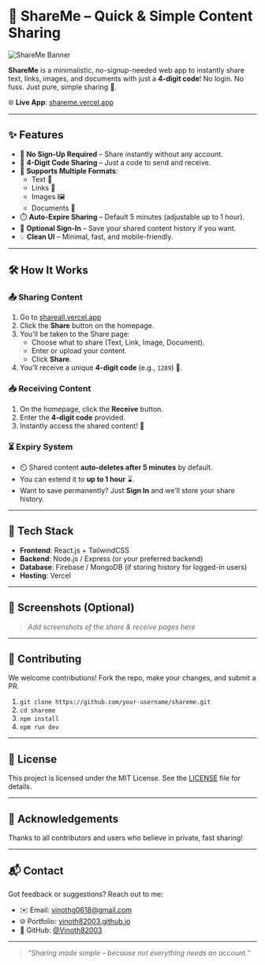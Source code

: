 # 🚀 ShareMe – Quick & Simple Content Sharing

![ShareMe Banner](https://shareme.vercel.app/assets/banner.png) <!-- Optional: add banner image if available -->

**ShareMe** is a minimalistic, no-signup-needed web app to instantly share text, links, images, and documents with just a **4-digit code**! No login. No fuss. Just pure, simple sharing 🔄.

🌐 **Live App**: [shareme.vercel.app](https://shareme.vercel.app)

---

## ✨ Features

- 🔐 **No Sign-Up Required** – Share instantly without any account.
- 🔢 **4-Digit Code Sharing** – Just a code to send and receive.
- 📎 **Supports Multiple Formats**:
  - Text 📝
  - Links 🔗
  - Images 🖼️
  - Documents 📄
- ⏱️ **Auto-Expire Sharing** – Default 5 minutes (adjustable up to 1 hour).
- 👤 **Optional Sign-In** – Save your shared content history if you want.
- 💡 **Clean UI** – Minimal, fast, and mobile-friendly.

---

## 🛠️ How It Works

### 📤 Sharing Content

1. Go to [shareall.vercel.app](https://shareall.vercel.app/)
2. Click the **Share** button on the homepage.
3. You'll be taken to the Share page:
   - Choose what to share (Text, Link, Image, Document).
   - Enter or upload your content.
   - Click **Share**.
4. You’ll receive a unique **4-digit code** (e.g., `1289`) 🔐.

### 📥 Receiving Content

1. On the homepage, click the **Receive** button.
2. Enter the **4-digit code** provided.
3. Instantly access the shared content! 🎉

### ⏳ Expiry System

- ⏲️ Shared content **auto-deletes after 5 minutes** by default.
- You can extend it to **up to 1 hour** ⌛.
- Want to save permanently? Just **Sign In** and we’ll store your share history.

---

## 🧪 Tech Stack

- **Frontend**: React.js + TailwindCSS
- **Backend**: Node.js / Express (or your preferred backend)
- **Database**: Firebase / MongoDB (if storing history for logged-in users)
- **Hosting**: Vercel

---

## 📸 Screenshots (Optional)

> _Add screenshots of the share & receive pages here_

---

## 🤝 Contributing

We welcome contributions! Fork the repo, make your changes, and submit a PR.

1. `git clone https://github.com/your-username/shareme.git`
2. `cd shareme`
3. `npm install`
4. `npm run dev`

---

## 📄 License

This project is licensed under the MIT License. See the [LICENSE](./LICENSE) file for details.

---

## 🙌 Acknowledgements

Thanks to all contributors and users who believe in private, fast sharing!

---

## 📬 Contact

Got feedback or suggestions? Reach out to me:

- ✉️ Email: vinothg0618@gmail.com
- 🌐 Portfolio: [vinoth82003.github.io](https://vinoth82003.github.io)
- 🔗 GitHub: [@Vinoth82003](https://github.com/Vinoth82003)

---

> _“Sharing made simple – because not everything needs an account.”_

